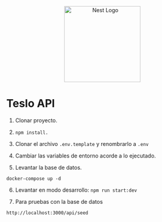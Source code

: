 <p align="center">
  <a href="http://nestjs.com/" target="blank"><img src="https://nestjs.com/img/logo-small.svg" width="200" alt="Nest Logo" /></a>
</p>

# Teslo API

1. Clonar proyecto.

2. ```npm install.```

3. Clonar el archivo ```.env.template``` y renombrarlo a ```.env```

4. Cambiar las variables de entorno acorde a lo ejecutado.

5. Levantar la base de datos.

```
docker-compose up -d
```

6. Levantar en modo desarrollo: ```npm run start:dev```

7. Para pruebas con la base de datos
```
http://localhost:3000/api/seed
```
